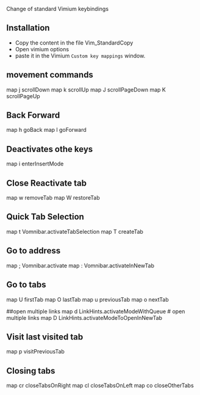 Change of standard Vimium keybindings


## Installation
- Copy the content in the file Vim_StandardCopy
- Open vimium options
- paste it in the Vimium `Custom key mappings` window. 


## movement commands
map j scrollDown
map k scrollUp
map J scrollPageDown
map K scrollPageUp

## Back Forward
map h goBack
map l goForward

## Deactivates othe keys
map i enterInsertMode

## Close Reactivate tab
map w removeTab 
map W restoreTab

## Quick Tab Selection
map t Vomnibar.activateTabSelection
map T createTab

## Go to address
map ; Vomnibar.activate
map : Vomnibar.activateInNewTab

## Go to tabs
map U firstTab
map O lastTab
map u previousTab
map o nextTab

##open multiple links
map d LinkHints.activateModeWithQueue   # open multiple links
map D LinkHints.activateModeToOpenInNewTab

## Visit last visited tab
map p visitPreviousTab

## Closing tabs
map cr closeTabsOnRight
map cl closeTabsOnLeft
map co closeOtherTabs

